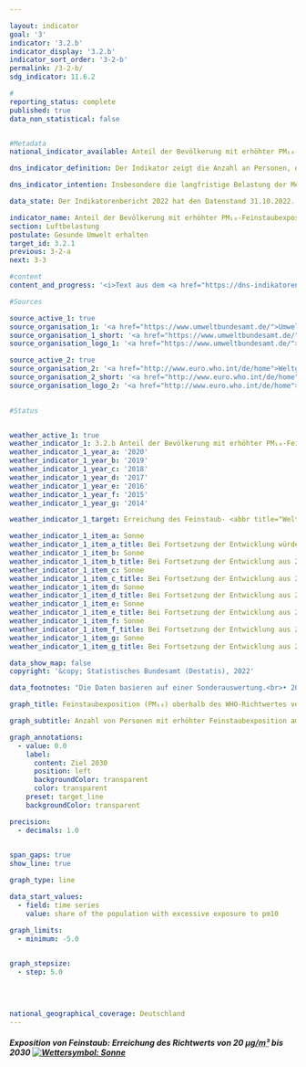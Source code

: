 ```yaml
---

layout: indicator    
goal: '3'    
indicator: '3.2.b'    
indicator_display: '3.2.b'    
indicator_sort_order: '3-2-b'    
permalink: /3-2-b/    
sdg_indicator: 11.6.2    

#
reporting_status: complete    
published: true    
data_non_statistical: false    


#Metadata    
national_indicator_available: Anteil der Bevölkerung mit erhöhter PM₁₀-Feinstaubexposition    

dns_indicator_definition: Der Indikator zeigt die Anzahl an Personen, die an ihrem Wohnort im Jahresmittel einer Exposition von mehr als 20&nbsp;Mikrogramm (<abbr title="Mikrogramm">µg</abbr>) Feinstaub PM₁₀ (Staubteilchen mit einem Durchmesser kleiner 10&nbsp;Mikrometer) pro Kubikmeter (<abbr title="Kubikmeter">m³</abbr>) Luft ausgesetzt waren (nur Hintergrundbelastungen, ohne lokale Quellen).    

dns_indicator_intention: Insbesondere die langfristige Belastung der Menschen mit Feinstaub kann <abbr title="unter anderem">u. a.</abbr> zu Erkrankungen der Atemwege und des Herz-Kreislauf-Systems als auch zu einem erhöhten Risiko für Diabetes Mellitus Typ 2&nbsp;und neurodegenerativen Erkrankungen führen. Zum besseren Schutz der Gesundheit soll daher bis zum Jahr 2030&nbsp;erreicht werden, dass kein Mensch in Deutschland an seinem Wohnort einer Feinstaubkonzentration (PM₁₀) von mehr als 20&nbsp;Mikrogramm (μg) je Kubikmeter (<abbr title="Kubikmeter">m³</abbr>) Luft im Jahresmittel ausgesetzt ist. Der Richtwert von 20 <abbr title="Mikrogramm pro Kubikmeter">µg/m³</abbr> entspricht den Empfehlungen der Weltgesundheitsorganisation und ist deutlich strenger als der in der <abbr title="Europäische Union">EU</abbr> geltende Grenzwert von 40 <abbr title="Mikrogramm pro Kubikmeter">µg/m³</abbr> im Jahresmittel.    

data_state: Der Indikatorenbericht 2022 hat den Datenstand 31.10.2022. Die Daten auf dieser Plattform werden regelmäßig aktualisiert, sodass online aktuellere Daten verfügbar sein können als im <a href="https://dns-indikatoren.de/assets/publications/reports/de/2022.pdf">Indikatorenbericht 2022</a> veröffentlicht.    

indicator_name: Anteil der Bevölkerung mit erhöhter PM₁₀-Feinstaubexposition    
section: Luftbelastung    
postulate: Gesunde Umwelt erhalten    
target_id: 3.2.1    
previous: 3-2-a    
next: 3-3    

#content     
content_and_progress: '<i>Text aus dem <a href="https://dns-indikatoren.de/assets/publications/reports/de/2022.pdf">Indikatorenbericht 2022&nbsp;</a></i><br><br>Als direkte Quellen von Feinstaub gelten die industrielle Erzeugung von Energie und Wärme, die Landwirtschaft, der Straßenverkehr und das Heizen, insbesondere mit festen Brennstoffen wie <abbr title="zum Beispiel">z. B.</abbr> Holz in privaten Kaminen oder Kaminöfen, <abbr title="und so weiter">usw.</abbr> Feinstaub kann jedoch auch durch sekundäre Partikelbildung infolge chemischer Reaktionen von Vorläufersubstanzen wie <abbr title="zum Beispiel">z. B.</abbr> Schwefel- und Stickstoffoxiden, Ammoniak oder Kohlenwasserstoffen entstehen.<br><br>Der in der Luft enthaltene Feinstaub (PM₁₀) wird an insgesamt mehr als 370&nbsp;Luftmessstationen sowohl in Ballungsgebieten als auch in ländlichen Regionen in Deutschland erfasst. Für den Indikator werden aus methodischen Gründen nur diejenigen Messstationen berücksichtigt, die keinem direkten Feinstaubausstoß aus dem Verkehr oder anderen bedeutsamen lokalen Quellen ausgesetzt sind, da diese nur die punktuell erhöhte („Hot Spots“) und nicht die großflächige Belastung der Luft mit Feinstaub abbilden. Aus einer Kombination von Modellergebnissen mit den erhobenen Messdaten zur sogenannten Hintergrundbelastung wird die Feinstaubkonzentration für die gesamte Fläche Deutschlands ermittelt. In Kombination mit räumlichen Informationen zur Bevölkerungsverteilung lässt sich so die Anzahl der Personen bestimmen, die im Jahresmittel an ihrem Wohnort einer Feinstaubbelastung von mehr als 20&nbsp;Mikrogramm pro Kubikmeter Luft ausgesetzt sind. Da die Modellrechnung nur diejenigen Messstationen einbezieht, die keinem direkten Feinstaubausstoß aus lokalen Quellen ausgesetzt sind, kann davon ausgegangen werden, dass der Indikator die tatsächliche Anzahl an Personen mit einer Feinstaubexposition über dem Richtwert der Weltgesundheitsorganisation unterschätzt.<br><br>Somit bildet der Indikator keine flächendeckende Einhaltung des Richtwertes ab, sondern eine auf die Wohnorte der Bevölkerung abseits starker Emissionsquellen für Feinstaub bezogene Einhaltung. Er gibt weder einen Hinweis auf die Höhe der Exposition der Bevölkerung insgesamt noch auf deren Variation im Jahresverlauf. Nicht gesondert betrachtet werden durch diesen Indikator zudem die Belastungen durch kleinere Feinstaubpartikel (PM₂,₅ und PM₀,₁).<br><br>Die Feinstaubexposition mit PM₁₀ ist im Zeitraum von 2007&nbsp;bis 2018&nbsp;deutlich gesunken. Während im Jahr 2007&nbsp;die durchschnittliche bevölkerungsgewichtete Feinstaubbelastung noch bei 18,9&nbsp;Mikrogramm pro Kubikmeter Luft lag, betrug sie im Jahr 2018&nbsp;nur noch etwa 15,4&nbsp;Mikrogramm pro Kubikmeter. Im gleichen Zeitraum ist auch die Anzahl der Personen deutlich zurückgegangen, die im Jahresmittel an ihrem Wohnort einer Feinstaubbelastung von mehr als 20&nbsp;Mikrogramm PM₁₀ pro Kubikmeter Luft ausgesetzt war: Im Jahr 2007&nbsp;waren es 29,7&nbsp;Millionen Personen, im Jahr 2018&nbsp;noch rund 2,9&nbsp;Millionen Personen.<br><br>Dabei hat auch das Wetter einen Einfluss auf die gemessene Feinstaubbelastung. Ein Teil des starken Rückgangs ab 2011&nbsp;beruht vermutlich darauf, dass in den letzten Jahren vergleichsweise wenig austauscharme Wetterlagen in den Wintermonaten auftraten, wobei dieser Effekt seit dem Jahr 2015&nbsp;stagniert. Je nach Windstärke, -richtung und Lufttemperatur kann Feinstaub einerseits über die Luftströmungen in andere Regionen und Länder transportiert werden oder sich andererseits, bei austauscharmen Wetterlagen, am Ort seiner Entstehung anreichern.<br><br>Wenn sich die durchschnittliche Entwicklung der letzten Jahre weiter fortsetzt, kann das Ziel, die Bevölkerung flächendeckend einer Feinstaubexposition von unter 20&nbsp;Mikrogramm PM₁₀ pro Kubikmeter Luft im Jahresmittel auszusetzen, voraussichtlich erreicht werden.'    

#Sources    

source_active_1: true
source_organisation_1: '<a href="https://www.umweltbundesamt.de/">Umweltbundesamt</a>'
source_organisation_1_short: '<a href="https://www.umweltbundesamt.de/">Umweltbundesamt</a>'
source_organisation_logo_1: '<a href="https://www.umweltbundesamt.de/"><img src="https://dnsUpgradeEnvironment.github.io/dns-indicators/public/OrgImgDe/uba.png" alt="Umweltbundesamt" title=" Klicken Sie hier um zur Homepage der Organisation Umweltbundesamt zu gelangen." style="height:60px; width:148px; border: transparent"/></a>'

source_active_2: true
source_organisation_2: '<a href="http://www.euro.who.int/de/home">Weltgesundheitsorganisation</a>'
source_organisation_2_short: '<a href="http://www.euro.who.int/de/home">Weltgesundheitsorganisation</a>'
source_organisation_logo_2: '<a href="http://www.euro.who.int/de/home"><img src="https://dnsUpgradeEnvironment.github.io/dns-indicators/public/OrgImgDe/who.png" alt="Weltgesundheitsorganisation" title=" Klicken Sie hier um zur Homepage der Organisation Weltgesundheitsorganisation zu gelangen." style="height:60px; width:148px; border: transparent"/></a>'
    

#Status


weather_active_1: true
weather_indicator_1: 3.2.b Anteil der Bevölkerung mit erhöhter PM₁₀-Feinstaubexposition
weather_indicator_1_year_a: '2020'
weather_indicator_1_year_b: '2019'
weather_indicator_1_year_c: '2018'
weather_indicator_1_year_d: '2017'
weather_indicator_1_year_e: '2016'
weather_indicator_1_year_f: '2015'
weather_indicator_1_year_g: '2014'

weather_indicator_1_target: Erreichung des Feinstaub- <abbr title="Weltgesundheitsorganisation (World Health Organization)">WHO</abbr>-Richtwerts von 20&nbsp;Mikrogramm/Kubikmeter für PM₁₀ im Jahresmittel möglichst flächendeckend bis 2030

weather_indicator_1_item_a: Sonne
weather_indicator_1_item_a_title: Bei Fortsetzung der Entwicklung würde der Zielwert erreicht oder um weniger als 5&nbsp;% der Differenz zwischen Zielwert und aktuellem Wert verfehlt.
weather_indicator_1_item_b: Sonne
weather_indicator_1_item_b_title: Bei Fortsetzung der Entwicklung aus 2019 wäre der Zielwert erreicht oder um weniger als 5 % der Differenz zwischen Zielwert und dem damaligen Wert verfehlt worden.
weather_indicator_1_item_c: Sonne
weather_indicator_1_item_c_title: Bei Fortsetzung der Entwicklung aus 2018 wäre der Zielwert erreicht oder um weniger als 5 % der Differenz zwischen Zielwert und dem damaligen Wert verfehlt worden.
weather_indicator_1_item_d: Sonne
weather_indicator_1_item_d_title: Bei Fortsetzung der Entwicklung aus 2017 wäre der Zielwert erreicht oder um weniger als 5 % der Differenz zwischen Zielwert und dem damaligen Wert verfehlt worden.
weather_indicator_1_item_e: Sonne
weather_indicator_1_item_e_title: Bei Fortsetzung der Entwicklung aus 2016 wäre der Zielwert erreicht oder um weniger als 5 % der Differenz zwischen Zielwert und dem damaligen Wert verfehlt worden.
weather_indicator_1_item_f: Sonne
weather_indicator_1_item_f_title: Bei Fortsetzung der Entwicklung aus 2015 wäre der Zielwert erreicht oder um weniger als 5 % der Differenz zwischen Zielwert und dem damaligen Wert verfehlt worden.
weather_indicator_1_item_g: Sonne
weather_indicator_1_item_g_title: Bei Fortsetzung der Entwicklung aus 2014 wäre der Zielwert erreicht oder um weniger als 5 % der Differenz zwischen Zielwert und dem damaligen Wert verfehlt worden.    

data_show_map: false    
copyright: '&copy; Statistisches Bundesamt (Destatis), 2022'    

data_footnotes: "Die Daten basieren auf einer Sonderauswertung.<br>• 2020: Weniger als die Hälfte von 1&nbsp;in der letzten besetzten Stelle, jedoch mehr als nichts."    

graph_title: Feinstaubexposition (PM₁₀) oberhalb des WHO-Richtwertes von mindestens 20 µg pro m³ Luft im Jahresdurchschnitt    

graph_subtitle: Anzahl von Personen mit erhöhter Feinstaubexposition am Wohnort    

graph_annotations:
  - value: 0.0
    label:
      content: Ziel 2030
      position: left
      backgroundColor: transparent
      color: transparent
    preset: target_line
    backgroundColor: transparent    

precision: 
  - decimals: 1.0
        

span_gaps: true    
show_line: true    

graph_type: line    

data_start_values: 
  - field: time series
    value: share of the population with excessive exposure to pm10    

graph_limits: 
  - minimum: -5.0
        

graph_stepsize: 
  - step: 5.0
        

            

national_geographical_coverage: Deutschland    
---
```



<div>
  <div class="my-header">
    <h5>Exposition von Feinstaub: Erreichung des Richtwerts von 20 <abbr title="Mikrogramm pro Kubikmeter">µg/m³</abbr> bis 2030
      <a href="https://dnsUpgradeEnvironment.github.io/dns-indicators/status"><img src="https://g205sdgs.github.io/sdg-indicators/public/Wettersymbole/Sonne.png" title="Bei Fortsetzung der Entwicklung aus 2020 (Datenstand 31.09.2022) wäre der Zielwert erreicht oder um weniger als 5 % der Differenz zwischen Zielwert und dem damaligen Wert verfehlt worden." alt="Wettersymbol: Sonne"/>
      </a>
    </h5>
  </div>
  <div class="my-header-note">
  </div>
</div>